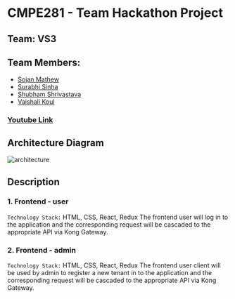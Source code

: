 # CMPE281 - Team Hackathon Project

## Team: VS3

## Team Members:

- [Sojan Mathew](https://github.com/sojanmatt)
- [Surabhi Sinha](https://github.com/surabhisinha31)
- [Shubham Shrivastava](https://github.com/shrivastavshubham34)
- [Vaishali Koul](https://github.com/Vaishalik07)

### [Youtube Link](https://www.youtube.com)

## Architecture Diagram

![architecture](/architecture.png)

## Description

### 1. Frontend - user

`Technology Stack:` HTML, CSS, React, Redux
The frontend user will log in to the application and the corresponding request will be cascaded to the appropriate API via Kong Gateway.

### 2. Frontend - admin

`Technology Stack:` HTML, CSS, React, Redux
The frontend user client will be used by admin to register a new tenant in to the application and the corresponding request will be cascaded to the appropriate API via Kong Gateway.
